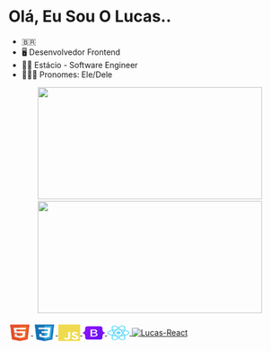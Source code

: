  <h1>Olá, Eu Sou O Lucas..</h1>
 
- 🇧🇷 
- 🖥️ Desenvolvedor Frontend
- ✍🏾 Estácio - Software Engineer
- 🙍🏾‍♂️ Pronomes: Ele/Dele

<div align="center">
  <a href="https://github.com/lucaslimadesouza">
  <img width="400px" height="200em" src="https://github-readme-stats.vercel.app/api?username=lucaslimadesouza&show_icons=true&theme=dark&include_all_commits=true&count_private=true"/>
  <img width="400px" height="200em" src="https://github-readme-stats.vercel.app/api/top-langs/?username=lucaslimadesouza&layout=compact&langs_count=7&theme=dark"/>
</div>

<div style="display: inline_block"><br>
  <img align="center" alt="Lucas-HTML" height="30" width="40" src="https://raw.githubusercontent.com/devicons/devicon/master/icons/html5/html5-original.svg">
  <img align="center" alt="Lucas-CSS" height="30" width="40" src="https://raw.githubusercontent.com/devicons/devicon/master/icons/css3/css3-original.svg">
  <img align="center" alt="Lucas-Js" height="30" width="40" src="https://raw.githubusercontent.com/devicons/devicon/master/icons/javascript/javascript-plain.svg">
  <img align="center" alt="Lucas-React" height="30" width="40" src="https://raw.githubusercontent.com/devicons/devicon/master/icons/bootstrap/bootstrap-original.svg">
  <img align="center" alt="Lucas-React" height="30" width="40" src="https://raw.githubusercontent.com/devicons/devicon/master/icons/react/react-original.svg">
  <img align="center" alt="Lucas-React" height="30" width="40" src="https://raw.githubusercontent.com/devicons/devicon/master/icons/react/scss-original.svg">
</div>

##


<a href="https://web.whatsapp.com/send?phone=5521981055096" target="_blank"><img class="social-img" src="https://img.shields.io/badge/WhatsApp-25D366?style=for-the-badge&logo=whatsapp&logoColor=white" alt=""></a>


